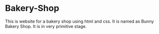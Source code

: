 # Bakery-Shop
This is website for a bakery shop using html and css. It is named as Bunny Bakery Shop. It is in very primitive stage.
